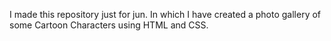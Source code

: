 I made this repository just for jun. In which I have created a photo gallery of some Cartoon Characters using HTML and CSS.
